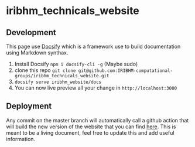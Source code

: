 # iribhm_technicals_website


## Development

This page use [Docsify](https://docsify.js.org/#/?id=docsify) which is a framework use to build documentation using Markdown synthax.

1. Install Docsify `npm i docsify-cli -g` (Maybe sudo)
2. clone this repo `git clone git@github.com:IRIBHM-computational-groups/iribhm_technicals_website.git`
3. `docsify serve iribhm_website/docs` 
4. You can now live preview all your change in `http://localhost:3000`


## Deployment

Any commit on the master branch will automatically call a github action that will build the new version of the website that you can find [here](https://IRIBHM-computational-groups.github.io/iribhm_technicals_website/#/). This is meant to be a living document, feel free to update this and add useful information.
